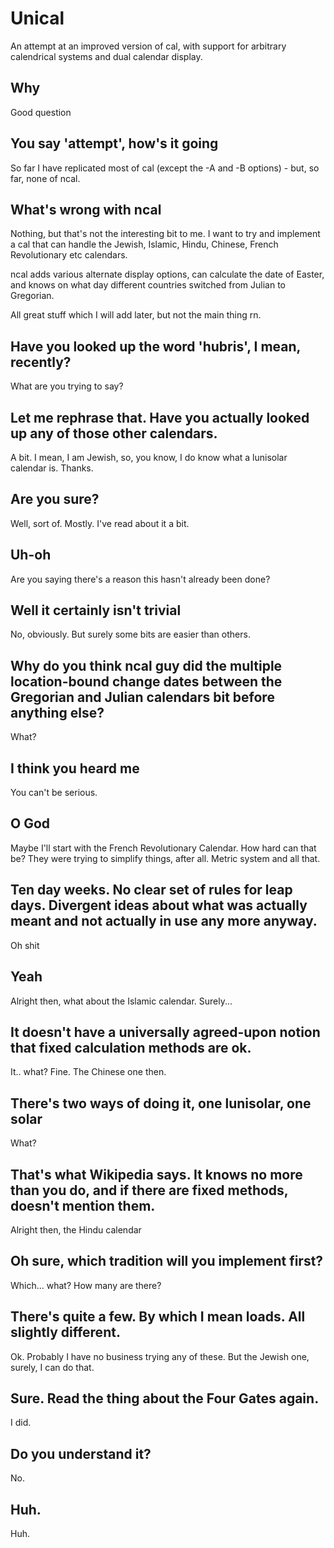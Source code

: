 # Unical

An attempt at an improved version of cal, with support for arbitrary
calendrical systems and dual calendar display.

## Why

Good question

## You say 'attempt', how's it going

So far I have replicated most of cal (except the -A and -B options) - but, so
far, none of ncal.

## What's wrong with ncal

Nothing, but that's not the interesting bit to me. I want to try and implement
a cal that can handle the Jewish, Islamic, Hindu, Chinese, French Revolutionary
etc calendars.

ncal adds various alternate display options, can calculate the date of Easter,
and knows on what day different countries switched from Julian to Gregorian.

All great stuff which I will add later, but not the main thing rn.

## Have you looked up the word 'hubris', I mean, recently?

What are you trying to say?

## Let me rephrase that. Have you actually looked up any of those other calendars.

A bit. I mean, I am Jewish, so, you know, I do know what a lunisolar calendar is. Thanks.

## Are you sure?

Well, sort of. Mostly. I've read about it a bit.

## Uh-oh

Are you saying there's a reason this hasn't already been done?

## Well it certainly isn't trivial

No, obviously. But surely some bits are easier than others.

## Why do you think ncal guy did the multiple location-bound change dates between the Gregorian and Julian calendars bit before anything else?

What?

## I think you heard me

You can't be serious.

## O God

Maybe I'll start with the French Revolutionary Calendar. How hard can that be?
They were trying to simplify things, after all. Metric system and all that.

## Ten day weeks. No clear set of rules for leap days. Divergent ideas about what was actually meant and not actually in use any more anyway.

Oh shit

## Yeah

Alright then, what about the Islamic calendar. Surely...

## It doesn't have a universally agreed-upon notion that fixed calculation methods are ok.

It.. what? Fine. The Chinese one then.

## There's two ways of doing it, one lunisolar, one solar

What?

## That's what Wikipedia says. It knows no more than you do, and if there are fixed methods, doesn't mention them.

Alright then, the Hindu calendar

## Oh sure, which tradition will you implement first?

Which... what? How many are there?

## There's quite a few. By which I mean loads. All slightly different.

Ok. Probably I have no business trying any of these. But the Jewish one, surely,
I can do that.

## Sure. Read the thing about the Four Gates again.

I did.

## Do you understand it?

No.

## Huh.

Huh.
